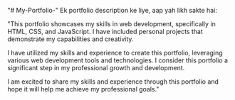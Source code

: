 "# My-Portfolio-" 
Ek portfolio description ke liye, aap yah likh sakte hai:

"This portfolio showcases my skills in web development, specifically in HTML, CSS, and JavaScript. I have included personal projects that demonstrate my capabilities and creativity.

I have utilized my skills and experience to create this portfolio, leveraging various web development tools and technologies. I consider this portfolio a significant step in my professional growth and development.

I am excited to share my skills and experience through this portfolio and hope it will help me achieve my professional goals."
